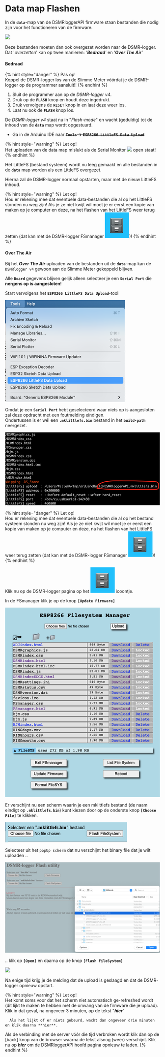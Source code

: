 # Data map Flashen

In de **`data`**-map van de DSMRloggerAPI firmware staan bestanden die nodig zijn voor het functioneren van de firmware.

![](../.gitbook/assets/datamap.png)

Deze bestanden moeten dan ook overgezet worden naar de DSMR-logger. Dat '_overzetten_' kan op twee manieren: _'**Bedraad**'_ en _'**Over The Air**'_

#### Bedraad <a id="bedraad"></a>

{% hint style="danger" %}
Pas op!  
Koppel de DSMR-logger los van de Slimme Meter vóórdat je de DSMR-logger op de programmer aansluit!!
{% endhint %}

1. Sluit de programmer aan op de _DSMR-logger v4_.
2. Druk op de **`FLASH`** knop en houdt deze ingedrukt.
3. Druk vervolgens de **`RESET`** knop in en laat deze weer los.
4. Laat nu ook de **`FLASH`** knop los.

De _DSMR-logger v4_ staat nu in "_Flash-mode_" en wacht \(geduldig\) tot de inhoud van de **`data`** map wordt opgestuurd.

* Ga in de Arduino IDE naar ~~**`Tools` -&gt; `ESP8266 LittleFS Data Upload`**~~

{% hint style="warning" %}
Let op!  
Het uploaden van de data map mislukt als de Serial Monitor ![](../.gitbook/assets/serialmonitor_icon.png) open staat!
{% endhint %}

Het LittleFS \(bestand systeem\) wordt nu leeg gemaakt en alle bestanden in de **`data`** map worden als een LittleFS overgezet.

Hierna zal de DSMR-logger normaal opstarten, maar met de nieuw LittleFS inhoud.

{% hint style="warning" %}
Let op!  
Hou er rekening mee dat eventuele data-bestanden die al op het LittleFS stonden nu weg zijn! Als je ze niet kwijt wil moet je er eerst een kopie van maken op je computer en deze, na het flashen van het LittleFS weer terug zetten \(dat kan met de DSMR-logger FSmanager ![](../.gitbook/assets/fsmanagericoon.png)\)!
{% endhint %}



#### Over The Air <a id="over-the-air"></a>

Bij het _**Over The Air**_ uploaden van de bestanden uit de **`data`**-map kan de `DSMRlogger v4` gewoon aan de Slimme Meter gekoppeld blijven.

Alle **`Board`** gegevens blijven gelijk alleen selecteer je een **`Serial Port`** die **nergens op is aangesloten**!

Start vervolgens het **`ESP8266 LittleFS Data Upload`**-tool

![](../.gitbook/assets/screenshot-2021-06-10-at-11.09.29.png)

Omdat je een **`Serial Port`** hebt geselecteerd waar niets op is aangesloten zal deze opdracht met een foutmelding eindigen.  
Ondertussen is er wél een **`.mklittlefs.bin`** bestand in het **`build-path`** neergezet.

![](../.gitbook/assets/upload_littlefs.png)

{% hint style="danger" %}
Let op!  
Hou er rekening mee dat eventuele data-bestanden die al op het bestand systeem stonden nu weg zijn! Als je ze niet kwijt wil moet je er eerst een kopie van maken op je computer en deze, na het flashen van het LittleFS weer terug zetten \(dat kan met de DSMR-logger FSmanager ![](../.gitbook/assets/fsmanagericoon.png)\)!
{% endhint %}

Klik nu op de DSMR-logger pagina op het ![](../.gitbook/assets/fsmanagericoon.png) icoontje.

In de FSmanager klik je op de knop **`[Update Firmware]`**

![](../.gitbook/assets/screenshot-2021-06-09-at-14.03.47.png)

Er verschijnt nu een scherm waarin je een mklittlefs bestand \(de naam eindigt op **`.mklittlefs.bin`**\) kunt kiezen door op de onderste knop **`[Choose File]`** te klikken.

![](../.gitbook/assets/screenshot-2021-06-10-at-10.16.17.png)

Selecteer uit het `popUp scherm` dat nu verschijnt het binary file dat je wilt uploaden ..

![](../.gitbook/assets/screenshot-2021-06-10-at-10.16.00.png)

.. klik op **`[Open]`** en daarna op de knop **`[Flash FileSystem]`**

![](https://mrwheel.github.io/DSMRloggerWS/img/DSMR-FlashWait4Reboot.png)

Na enige tijd krijg je de melding dat de upload is geslaagd en dat de DSMR-logger opnieuw opstart.

{% hint style="warning" %}
Let op!  
Het komt soms voor dat het scherm niet automatisch ge-refreshed wordt \(dit lijkt te maken te hebben met de omvang van de firmware die je upload\). Klik in dat geval, na ongeveer 3 minuten, op de tekst "_**hier**_"  
  
      Als het lijkt of er niets gebeurd, wacht dan ongeveer drie minuten en klik daarna **hier**.  
  
Als de verbinding met de server vóór die tijd verbroken wordt klik dan op de \[back\] knop van de browser waarna de tekst alsnog \(weer\) verschijnt. Klik nu op _**hier**_ om de DSMRloggerAPI hoofd pagina opnieuw te laden.
{% endhint %}



